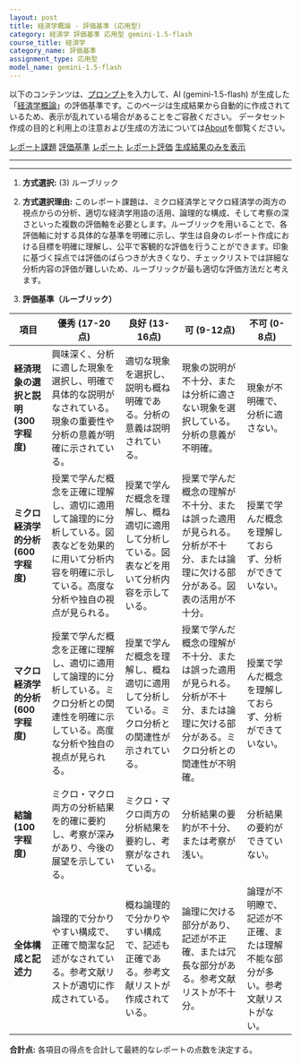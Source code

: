 ```yaml
---
layout: post
title: 経済学概論 - 評価基準 (応用型)
category: 経済学 評価基準 応用型 gemini-1.5-flash
course_title: 経済学
category_name: 評価基準
assignment_type: 応用型
model_name: gemini-1.5-flash
---
```


以下のコンテンツは、[プロンプト](https://github.com/takedatoshiyuki/synthetic_assignments/tree/main/generated/経済学/gemini-1.5-flash/prompt_評価基準-応用型.md)を入力して、AI (gemini-1.5-flash) が生成した「[経済学概論](/contents/経済学/)」の評価基準です。このページは生成結果から自動的に作成されているため、表示が乱れている場合があることをご容赦ください。
データセット作成の目的と利用上の注意および生成の方法については[About](/About)を御覧ください。

[レポート課題](../レポート課題-応用型)
[評価基準](../評価基準-応用型)
[レポート](../レポート-応用型)
[レポート評価](../レポート評価-応用型)
[生成結果のみを表示](https://github.com/takedatoshiyuki/synthetic_assignments/tree/main/generated/経済学/gemini-1.5-flash/評価基準-応用型.md)
  

***
***
  
1. **方式選択:** (3) ルーブリック

2. **方式選択理由:** このレポート課題は、ミクロ経済学とマクロ経済学の両方の視点からの分析、適切な経済学用語の活用、論理的な構成、そして考察の深さといった複数の評価軸を必要とします。ルーブリックを用いることで、各評価軸に対する具体的な基準を明確に示し、学生は自身のレポート作成における目標を明確に理解し、公平で客観的な評価を行うことができます。印象に基づく採点では評価のばらつきが大きくなり、チェックリストでは詳細な分析内容の評価が難しいため、ルーブリックが最も適切な評価方法だと考えます。


3. **評価基準（ルーブリック）**

| 項目 | 優秀 (17-20点) | 良好 (13-16点) | 可 (9-12点) | 不可 (0-8点) |
|---|---|---|---|---|
| **経済現象の選択と説明 (300字程度)** | 興味深く、分析に適した現象を選択し、明確で具体的な説明がなされている。現象の重要性や分析の意義が明確に示されている。 | 適切な現象を選択し、説明も概ね明確である。分析の意義は説明されている。 | 現象の説明が不十分、または分析に適さない現象を選択している。分析の意義が不明確。 | 現象が不明確で、分析に適さない。 |
| **ミクロ経済学的分析 (600字程度)** | 授業で学んだ概念を正確に理解し、適切に適用して論理的に分析している。図表などを効果的に用いて分析内容を明確に示している。高度な分析や独自の視点が見られる。 | 授業で学んだ概念を理解し、概ね適切に適用して分析している。図表などを用いて分析内容を示している。 | 授業で学んだ概念の理解が不十分、または誤った適用が見られる。分析が不十分、または論理に欠ける部分がある。図表の活用が不十分。 | 授業で学んだ概念を理解しておらず、分析ができていない。 |
| **マクロ経済学的分析 (600字程度)** | 授業で学んだ概念を正確に理解し、適切に適用して論理的に分析している。ミクロ分析との関連性を明確に示している。高度な分析や独自の視点が見られる。 | 授業で学んだ概念を理解し、概ね適切に適用して分析している。ミクロ分析との関連性が示されている。 | 授業で学んだ概念の理解が不十分、または誤った適用が見られる。分析が不十分、または論理に欠ける部分がある。ミクロ分析との関連性が不明確。 | 授業で学んだ概念を理解しておらず、分析ができていない。 |
| **結論 (100字程度)** | ミクロ・マクロ両方の分析結果を的確に要約し、考察が深みがあり、今後の展望を示している。 | ミクロ・マクロ両方の分析結果を要約し、考察がなされている。 | 分析結果の要約が不十分、または考察が浅い。 | 分析結果の要約ができていない。 |
| **全体構成と記述力** | 論理的で分かりやすい構成で、正確で簡潔な記述がなされている。参考文献リストが適切に作成されている。 | 概ね論理的で分かりやすい構成で、記述も正確である。参考文献リストが作成されている。 | 論理に欠ける部分があり、記述が不正確、または冗長な部分がある。参考文献リストが不十分。 | 論理が不明瞭で、記述が不正確、または理解不能な部分が多い。参考文献リストがない。 |


**合計点:** 各項目の得点を合計して最終的なレポートの点数を決定する。
